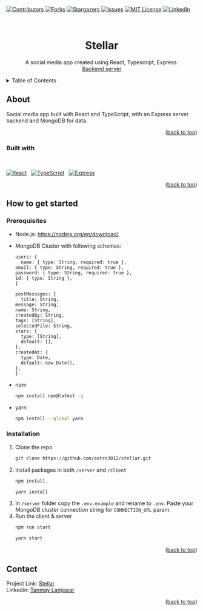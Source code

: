 <a name="readme-top"></a>

<!-- PROJECT SHIELDS -->
<!--
*** I'm using markdown "reference style" links for readability.
*** Reference links are enclosed in brackets [ ] instead of parentheses ( ).
*** See the bottom of this document for the declaration of the reference variables
*** for contributors-url, forks-url, etc. This is an optional, concise syntax you may use.
*** https://www.markdownguide.org/basic-syntax/#reference-style-links
-->

[![Contributors][contributors-shield]][contributors-url]
[![Forks][forks-shield]][forks-url]
[![Stargazers][stars-shield]][stars-url]
[![Issues][issues-shield]][issues-url]
[![MIT License][license-shield]][license-url]
[![LinkedIn][linkedin-shield]][linkedin-url]

<!-- PROJECT LOGO -->
<br />
<h1 align="center">Stellar</h1>

  <p align="center">
	A social media app created using React, Typescript, Express.
    <br />
    <a href="https://github.com/mnaphade18/chat-server">Backend server</a>
  </p>
</div>

<details>
  <summary>Table of Contents</summary>
  <ol>
    <li>
      <a href="#about-the-project">About The Project</a>
      <ul>
        <li><a href="#built-with">Built With</a></li>
      </ul>
    </li>
    <li>
      <a href="#getting-started">Getting Started</a>
      <ul>
        <li><a href="#prerequisites">Prerequisites</a></li>
        <li><a href="#installation">Installation</a></li>
      </ul>
    </li>
    <li><a href="#contact">Contact</a></li>
  </ol>
</details>

<!-- ABOUT THE PROJECT -->

## About

Social media app built with React and TypeScript, with an Express server backend and MongoDB for data.

<p align="right">(<a href="#readme-top">back to top</a>)</p>

### Built with

<br/>

[![React][react.js]][react-url] &nbsp; [![TypeScript][typescript]][typescript-url] &nbsp; [![Express][express]][express-url]

<p align="right">(<a href="#readme-top">back to top</a>)</p>

<!-- GETTING STARTED -->

## How to get started

### Prerequisites

- Node.js: https://nodejs.org/en/download/
- MongoDB Cluster with following schemas:

  ```
  users: {
    name: { type: String, required: true },
  email: { type: String, required: true },
  password: { type: String, required: true },
  id: { type: String },
  }

  postMessages: {
    title: String,
  message: String,
  name: String,
  createdBy: String,
  tags: [String],
  selectedFile: String,
  stars: {
    type: [String],
    default: [],
  },
  createdAt: {
    type: Date,
    default: new Date(),
  },
  }
  ```

- npm
  ```sh
  npm install npm@latest -g
  ```
- yarn
  ```sh
  npm install --global yarn
  ```

### Installation

1. Clone the repo
   ```sh
   git clone https://github.com/astro3012/stellar.git
   ```
2. Install packages in both `/server` and `/client`
   ```sh
   npm install
   ```
   ```sh
   yarn install
   ```
3. In `/server` folder copy the `.env.example` and rename to `.env`. Paste your MongoDB cluster connection string for `CONNECTION_URL` param.
4. Run the client & server
   ```sh
   npm run start
   ```
   ```sh
   yarn start
   ```

<p align="right">(<a href="#readme-top">back to top</a>)</p>

## Contact

Project Link: [Stellar](https://github.com/astro3012/stellar)
<br />
Linkedin: [Tanmay Lanjewar](https://www.linkedin.com/in/tanmaylanjewar)

<p align="right">(<a href="#readme-top">back to top</a>)</p>

<!-- MARKDOWN LINKS & IMAGES -->
<!-- https://www.markdownguide.org/basic-syntax/#reference-style-links -->

[contributors-shield]: https://img.shields.io/github/contributors/astro3012/chatter.svg?style=for-the-badge
[contributors-url]: https://github.com/astro3012/chatter/graphs/contributors
[forks-shield]: https://img.shields.io/github/forks/astro3012/chatter.svg?style=for-the-badge
[forks-url]: https://github.com/astro3012/chatter/network/members
[stars-shield]: https://img.shields.io/github/stars/astro3012/chatter.svg?style=for-the-badge
[stars-url]: https://github.com/astro3012/chatter/stargazers
[issues-shield]: https://img.shields.io/github/issues/astro3012/chatter.svg?style=for-the-badge
[issues-url]: https://github.com/astro3012/chatter/issues
[license-shield]: https://img.shields.io/github/license/astro3012/chatter.svg?style=for-the-badge
[license-url]: https://github.com/astro3012/chatter/blob/master/LICENSE.txt
[linkedin-shield]: https://img.shields.io/badge/-LinkedIn-black.svg?style=for-the-badge&logo=linkedin&colorB=555
[linkedin-url]: https://linkedin.com/in/linkedin_username
[react.js]: https://img.shields.io/badge/React-20232A?style=for-the-badge&logo=react&logoColor=61DAFB
[react-url]: https://reactjs.org/
[typescript-url]: https://www.typescriptlang.org/
[typescript]: https://img.shields.io/badge/TypeScript-007ACC?style=for-the-badge&logo=typescript&logoColor=white
[express-url]: https://expressjs.com/
[express]: https://img.shields.io/badge/Express.js-404D59?style=for-the-badge
